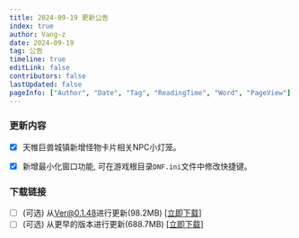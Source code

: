 ```yaml
---
title: 2024-09-19 更新公告
index: true
author: Vang-z
date: 2024-09-19
tag: 公告
timeline: true
editLink: false
contributors: false
lastUpdated: false
pageInfo: ["Author", "Date", "Tag", "ReadingTime", "Word", "PageView"]
---
```


### 更新内容
- [x] 天帷巨兽城镇新增怪物卡片相关NPC<a>小灯笼</a>。
- [x] 新增<a>最小化窗口</a>功能, 可在游戏根目录`DNF.ini`文件中修改快捷键。


### 下载链接
- [ ] <a>(可选)</a> 从<a>Ver@0.1.48</a>进行更新(98.2MB) [[立即下载]](https://api.noki.icu/pan/cloud189/shareToDown?url=https://cloud.189.cn/web/share?code=NfaAjmnuANZf&passCode=5kly&fileId)
- [ ] <a>(可选)</a> 从<a>更早的版本</a>进行更新(688.7MB) [[立即下载]](https://api.noki.icu/pan/cloud189/shareToDown?url=https://cloud.189.cn/web/share?code=7VBJn2QvMfUr&passCode=45yf&fileId)
